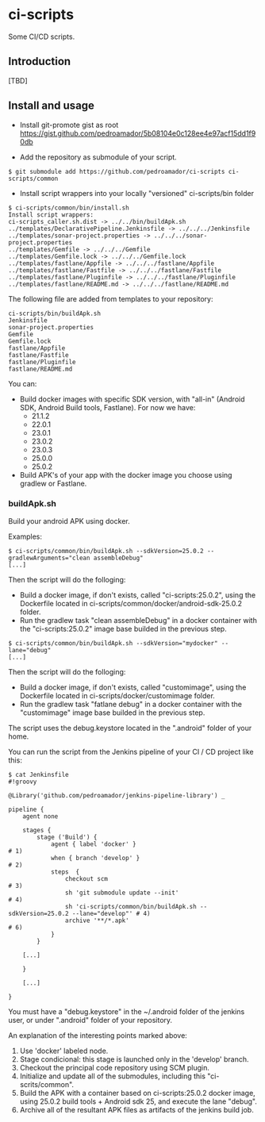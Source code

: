 # ci-scripts

Some CI/CD scripts.

## Introduction

[TBD]

## Install and usage

* Install git-promote gist as root https://gist.github.com/pedroamador/5b08104e0c128ee4e97acf15dd1f90db

* Add the repository as submodule of your script.

```
$ git submodule add https://github.com/pedroamador/ci-scripts ci-scripts/common
```

* Install script wrappers into your locally "versioned" ci-scripts/bin folder

```
$ ci-scripts/common/bin/install.sh 
Install script wrappers:
ci-scripts_caller.sh.dist -> ../../bin/buildApk.sh
../templates/DeclarativePipeline.Jenkinsfile -> ../../../Jenkinsfile
../templates/sonar-project.properties -> ../../../sonar-project.properties
../templates/Gemfile -> ../../../Gemfile
../templates/Gemfile.lock -> ../../../Gemfile.lock
../templates/fastlane/Appfile -> ../../../fastlane/Appfile
../templates/fastlane/Fastfile -> ../../../fastlane/Fastfile
../templates/fastlane/Pluginfile -> ../../../fastlane/Pluginfile
../templates/fastlane/README.md -> ../../../fastlane/README.md
```

The following file are added from templates to your repository:

```
ci-scripts/bin/buildApk.sh
Jenkinsfile
sonar-project.properties
Gemfile
Gemfile.lock
fastlane/Appfile
fastlane/Fastfile
fastlane/Pluginfile
fastlane/README.md
```

You can:

* Build docker images with specific SDK version, with "all-in" (Android SDK, Android Build tools, Fastlane). For now we have:
  * 21.1.2
  * 22.0.1
  * 23.0.1
  * 23.0.2
  * 23.0.3
  * 25.0.0
  * 25.0.2
* Build APK's of your app with the docker image you choose using gradlew or Fastlane.

### buildApk.sh

Build your android APK using docker.

Examples:

```
$ ci-scripts/common/bin/buildApk.sh --sdkVersion=25.0.2 --gradlewArguments="clean assembleDebug"
[...]
```

Then the script will do the folloging:

* Build a docker image, if don't exists, called "ci-scripts:25.0.2", using the Dockerfile located in ci-scripts/common/docker/android-sdk-25.0.2 folder.
* Run the gradlew task "clean assembleDebug" in a docker container with the "ci-scripts:25.0.2" image base builded in the previous step.

```
$ ci-scripts/common/bin/buildApk.sh --sdkVersion="mydocker" --lane="debug"
[...]
```

Then the script will do the folloging:
* Build a docker image, if don't exists, called "customimage", using the Dockerfile located in ci-scripts/docker/customimage folder.
* Run the gradlew task "fatlane debug" in a docker container with the "customimage" image base builded in the previous step.

The script uses the debug.keystore located in the ".android" folder of your home.

You can run the script from the Jenkins pipeline of your CI / CD project like this:

```
$ cat Jenkinsfile
#!groovy

@Library('github.com/pedroamador/jenkins-pipeline-library') _

pipeline {
    agent none

    stages {
        stage ('Build') {
            agent { label 'docker' }                                                        # 1)
            when { branch 'develop' }                                                       # 2)
            steps  {
                checkout scm                                                                # 3)
                sh 'git submodule update --init'                                            # 4)
                sh 'ci-scripts/common/bin/buildApk.sh --sdkVersion=25.0.2 --lane="develop"' # 4)
                archive '**/*.apk'                                                          # 6)
            }
        }

    [...]

    }   

    [...]

}
```

You must have a "debug.keystore" in the ~/.android folder of the jenkins user, or under ".android" folder of your repository.

An explanation of the interesting points marked above:
1. Use 'docker' labeled node.
2. Stage condicional: this stage is launched only in the 'develop' branch.
3. Checkout the principal code repository using SCM plugin.
4. Initialize and update all of the submodules, including this "ci-scrits/common".
5. Build the APK with a container based on ci-scripts:25.0.2 docker image, using 25.0.2 build tools + Android sdk 25, and execute the lane "debug".
6. Archive all of the resultant APK files as artifacts of the jenkins build job.
